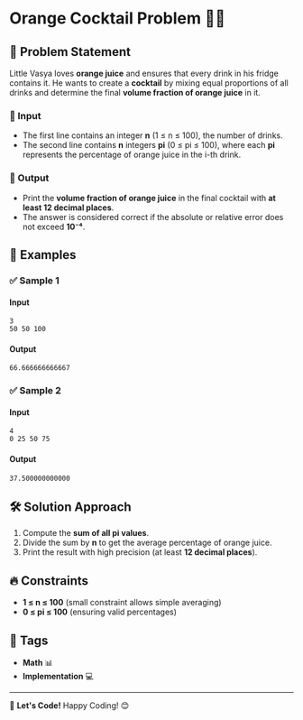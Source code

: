 # Orange Cocktail Problem 🍊🥤

## 📖 Problem Statement
Little Vasya loves **orange juice** and ensures that every drink in his fridge contains it. He wants to create a **cocktail** by mixing equal proportions of all drinks and determine the final **volume fraction of orange juice** in it.

### 🔢 Input
- The first line contains an integer **n** (1 ≤ n ≤ 100), the number of drinks.
- The second line contains **n** integers **pi** (0 ≤ pi ≤ 100), where each **pi** represents the percentage of orange juice in the i-th drink.

### 🎯 Output
- Print the **volume fraction of orange juice** in the final cocktail with **at least 12 decimal places**.
- The answer is considered correct if the absolute or relative error does not exceed **10⁻⁴**.

## 📝 Examples
### ✅ Sample 1
#### **Input**
```
3
50 50 100
```
#### **Output**
```
66.666666666667
```

### ✅ Sample 2
#### **Input**
```
4
0 25 50 75
```
#### **Output**
```
37.500000000000
```

## 🛠️ Solution Approach
1. Compute the **sum of all pi values**.
2. Divide the sum by **n** to get the average percentage of orange juice.
3. Print the result with high precision (at least **12 decimal places**).

## 🔥 Constraints
- **1 ≤ n ≤ 100** (small constraint allows simple averaging)
- **0 ≤ pi ≤ 100** (ensuring valid percentages)

## 📌 Tags
- **Math** 📊
- **Implementation** 💻

---
🚀 **Let's Code!** Happy Coding! 😊


